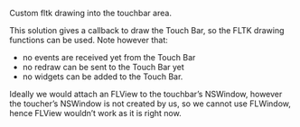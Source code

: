 Custom fltk drawing into the touchbar area.

This solution gives a callback to draw the Touch Bar, so the FLTK
drawing functions can be used. Note however that:

* no events are received yet from the Touch Bar
* no redraw can be sent to the Touch Bar yet
* no widgets can be added to the Touch Bar.

Ideally we would attach an FLView to the touchbar’s NSWindow, however
the toucher’s NSWindow is not created by us, so we cannot use FLWindow,
hence FLView wouldn’t work as it is right now.